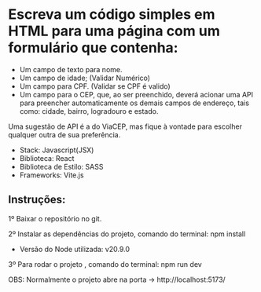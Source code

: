 # Escreva um código simples em HTML para uma página com um formulário que contenha:

- Um campo de texto para nome.
- Um campo de idade; (Validar Numérico)
- Um campo para CPF. (Validar se CPF é valido)
- Um campo para o CEP, que, ao ser preenchido, deverá acionar uma API para
  preencher automaticamente os demais campos de endereço, tais como: cidade,
  bairro, logradouro e estado.

Uma sugestão de API é a do ViaCEP, mas fique à vontade para escolher qualquer
outra de sua preferência.

- Stack: Javascript(JSX)
- Biblioteca: React
- Biblioteca de Estilo: SASS
- Frameworks: Vite.js

## Instruções:

1º Baixar o repositório no git.

2º Instalar as dependências do projeto, comando do terminal: npm install
- Versão do Node utilizada: v20.9.0

3º Para rodar o projeto , comando do terminal: npm run dev

OBS: Normalmente o projeto abre na porta -> http://localhost:5173/
